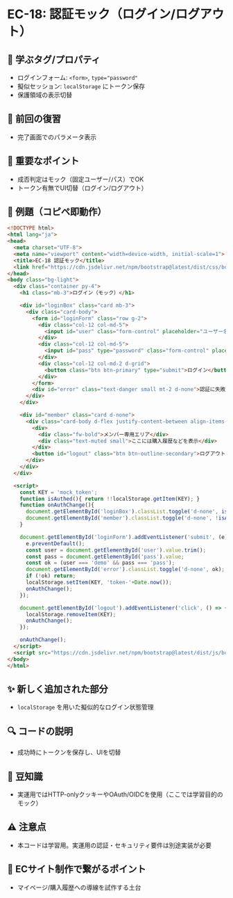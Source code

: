 # EC-18: 認証モック（ログイン/ログアウト）

## 🧩 学ぶタグ/プロパティ
- ログインフォーム: `<form>`, `type="password"`
- 擬似セッション: `localStorage` にトークン保存
- 保護領域の表示切替

## 🔁 前回の復習
- 完了画面でのパラメータ表示

## 📌 重要なポイント
- 成否判定はモック（固定ユーザー/パス）でOK
- トークン有無でUI切替（ログイン/ログアウト）

## 🧪 例題（コピペ即動作）
```html
<!DOCTYPE html>
<html lang="ja">
<head>
  <meta charset="UTF-8">
  <meta name="viewport" content="width=device-width, initial-scale=1">
  <title>EC-18 認証モック</title>
  <link href="https://cdn.jsdelivr.net/npm/bootstrap@latest/dist/css/bootstrap.min.css" rel="stylesheet">
</head>
<body class="bg-light">
  <div class="container py-4">
    <h1 class="mb-3">ログイン（モック）</h1>

    <div id="loginBox" class="card mb-3">
      <div class="card-body">
        <form id="loginForm" class="row g-2">
          <div class="col-12 col-md-5">
            <input id="user" class="form-control" placeholder="ユーザー名" value="demo" required>
          </div>
          <div class="col-12 col-md-5">
            <input id="pass" type="password" class="form-control" placeholder="パスワード" value="pass" required>
          </div>
          <div class="col-12 col-md-2 d-grid">
            <button class="btn btn-primary" type="submit">ログイン</button>
          </div>
        </form>
        <div id="error" class="text-danger small mt-2 d-none">認証に失敗しました</div>
      </div>
    </div>

    <div id="member" class="card d-none">
      <div class="card-body d-flex justify-content-between align-items-center">
        <div>
          <div class="fw-bold">メンバー専用エリア</div>
          <div class="text-muted small">ここには購入履歴などを表示</div>
        </div>
        <button id="logout" class="btn btn-outline-secondary">ログアウト</button>
      </div>
    </div>
  </div>

  <script>
    const KEY = 'mock_token';
    function isAuthed(){ return !!localStorage.getItem(KEY); }
    function onAuthChange(){
      document.getElementById('loginBox').classList.toggle('d-none', isAuthed());
      document.getElementById('member').classList.toggle('d-none', !isAuthed());
    }

    document.getElementById('loginForm').addEventListener('submit', (e) => {
      e.preventDefault();
      const user = document.getElementById('user').value.trim();
      const pass = document.getElementById('pass').value;
      const ok = (user === 'demo' && pass === 'pass');
      document.getElementById('error').classList.toggle('d-none', ok);
      if (!ok) return;
      localStorage.setItem(KEY, 'token-'+Date.now());
      onAuthChange();
    });

    document.getElementById('logout').addEventListener('click', () => {
      localStorage.removeItem(KEY);
      onAuthChange();
    });

    onAuthChange();
  </script>
  <script src="https://cdn.jsdelivr.net/npm/bootstrap@latest/dist/js/bootstrap.bundle.min.js"></script>
</body>
</html>
```

## ✨ 新しく追加された部分
- `localStorage` を用いた擬似的なログイン状態管理

## 🔍 コードの説明
- 成功時にトークンを保存し、UIを切替

## 📖 豆知識
- 実運用ではHTTP-onlyクッキーやOAuth/OIDCを使用（ここでは学習目的のモック）

## ⚠️ 注意点
- 本コードは学習用。実運用の認証・セキュリティ要件は別途実装が必要

## 🛒 ECサイト制作で繋がるポイント
- マイページ/購入履歴への導線を試作する土台
